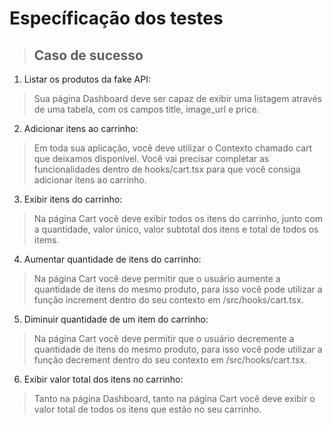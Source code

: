 # Específicação dos testes

> ## Caso de sucesso
1. Listar os produtos da fake API:
  > Sua página Dashboard deve ser capaz de exibir uma listagem através de uma tabela, com os campos title, image_url e price.
2. Adicionar itens ao carrinho:
  > Em toda sua aplicação, você deve utilizar o Contexto chamado cart que deixamos disponível. Você vai precisar completar as funcionalidades dentro de hooks/cart.tsx para que você consiga adicionar itens ao carrinho.
3. Exibir itens do carrinho:
  > Na página Cart você deve exibir todos os itens do carrinho, junto com a quantidade, valor único, valor subtotal dos itens e total de todos os items.
4. Aumentar quantidade de itens do carrinho:
  > Na página Cart você deve permitir que o usuário aumente a quantidade de itens do mesmo produto, para isso você pode utilizar a função increment dentro do seu contexto em /src/hooks/cart.tsx.
5. Diminuir quantidade de um item do carrinho:
  > Na página Cart você deve permitir que o usuário decremente a quantidade de itens do mesmo produto, para isso você pode utilizar a função decrement dentro do seu contexto em /src/hooks/cart.tsx.
6. Exibir valor total dos itens no carrinho:
  > Tanto na página Dashboard, tanto na página Cart você deve exibir o valor total de todos os itens que estão no seu carrinho.
